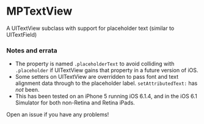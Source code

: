 MPTextView
==========

A UITextView subclass with support for placeholder text (similar to UITextField)

### Notes and errata

- The property is named `.placeholderText` to avoid colliding with `.placeholder` if UITextView gains that property in a future version of iOS.
- Some setters on UITextView are overridden to pass font and text alignment data through to the placeholder label. `setAttributedText:` has *not* been.
- This has been tested on an iPhone 5 running iOS 6.1.4, and in the iOS 6.1 Simulator for both non-Retina and Retina iPads.

Open an issue if you have any problems!

